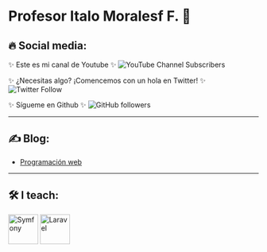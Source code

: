 # Profesor Italo Moralesf F. 👋

## 🔥 Social media:

✨ Este es mi canal de Youtube ✨
![YouTube Channel Subscribers](https://img.shields.io/youtube/channel/subscribers/UCRByhHailXC3HqWL2QrYw7w?style=social)

✨ ¿Necesitas algo? ¡Comencemos con un hola en Twitter! ✨
![Twitter Follow](https://img.shields.io/twitter/follow/italomoralesf?style=social)

✨ Sígueme en Github ✨
![GitHub followers](https://img.shields.io/github/followers/italomoralesf?style=social)

---

## ✍️ Blog:

- [Programación web](https://rimorsoft.com)

---

## 🛠 I teach:

<p>
  <img src="https://github.com/italomoralesf/devicon/blob/master/icons/symfony/symfony-original.svg" title="Symfony" alt="Symfony" width="60" height="60">
  <img src="https://github.com/italomoralesf/devicon/blob/master/icons/laravel/laravel-plain.svg" title="Laravel" alt="Laravel" width="60" height="60">
</p>
